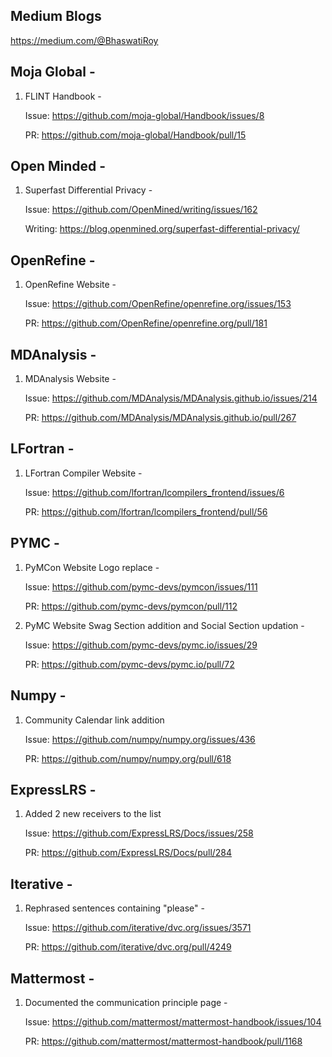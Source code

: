 ## Medium Blogs

https://medium.com/@BhaswatiRoy

## Moja Global -

1. FLINT Handbook -

   Issue: https://github.com/moja-global/Handbook/issues/8
   
   PR: https://github.com/moja-global/Handbook/pull/15

## Open Minded -

1. Superfast Differential Privacy - 

   Issue: https://github.com/OpenMined/writing/issues/162
   
   Writing: https://blog.openmined.org/superfast-differential-privacy/

## OpenRefine -
   
1. OpenRefine Website -    
   
   Issue: https://github.com/OpenRefine/openrefine.org/issues/153
   
   PR: https://github.com/OpenRefine/openrefine.org/pull/181

## MDAnalysis -
 
1. MDAnalysis Website -

   Issue: https://github.com/MDAnalysis/MDAnalysis.github.io/issues/214
   
   PR: https://github.com/MDAnalysis/MDAnalysis.github.io/pull/267

## LFortran -

1. LFortran Compiler Website -

   Issue: https://github.com/lfortran/lcompilers_frontend/issues/6
   
   PR: https://github.com/lfortran/lcompilers_frontend/pull/56
   
## PYMC -

1. PyMCon Website Logo replace -

   Issue: https://github.com/pymc-devs/pymcon/issues/111
   
   PR: https://github.com/pymc-devs/pymcon/pull/112

2. PyMC Website Swag Section addition and Social Section updation -

   Issue: https://github.com/pymc-devs/pymc.io/issues/29
   
   PR: https://github.com/pymc-devs/pymc.io/pull/72

## Numpy -

1. Community Calendar link addition

   Issue: https://github.com/numpy/numpy.org/issues/436
   
   PR: https://github.com/numpy/numpy.org/pull/618

## ExpressLRS -

1. Added 2 new receivers to the list
  
   Issue: https://github.com/ExpressLRS/Docs/issues/258
   
   PR: https://github.com/ExpressLRS/Docs/pull/284


## Iterative -

1. Rephrased sentences containing "please" -
   
   Issue: https://github.com/iterative/dvc.org/issues/3571
   
   PR: https://github.com/iterative/dvc.org/pull/4249

## Mattermost -

1. Documented the communication principle page -

   Issue: https://github.com/mattermost/mattermost-handbook/issues/104
   
   PR: https://github.com/mattermost/mattermost-handbook/pull/1168
